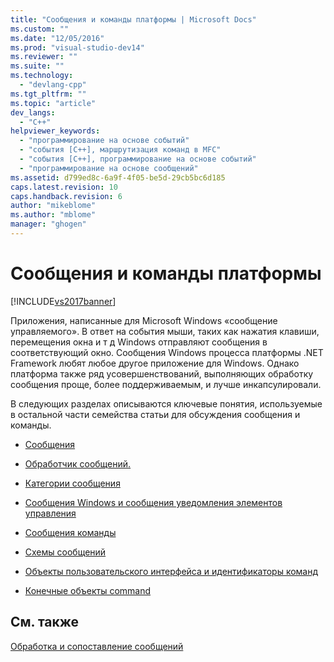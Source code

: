 ```yaml
---
title: "Сообщения и команды платформы | Microsoft Docs"
ms.custom: ""
ms.date: "12/05/2016"
ms.prod: "visual-studio-dev14"
ms.reviewer: ""
ms.suite: ""
ms.technology: 
  - "devlang-cpp"
ms.tgt_pltfrm: ""
ms.topic: "article"
dev_langs: 
  - "C++"
helpviewer_keywords: 
  - "программирование на основе событий"
  - "события [C++], маршрутизация команд в MFC"
  - "события [C++], программирование на основе событий"
  - "программирование на основе сообщений"
ms.assetid: d799ed8c-6a9f-4f05-be5d-29cb5bc6d185
caps.latest.revision: 10
caps.handback.revision: 6
author: "mikeblome"
ms.author: "mblome"
manager: "ghogen"
---
```

# Сообщения и команды платформы
[!INCLUDE[vs2017banner](../assembler/inline/includes/vs2017banner.md)]

Приложения, написанные для Microsoft Windows «сообщение управляемого». В ответ на события мыши, таких как нажатия клавиши, перемещения окна и т д Windows отправляют сообщения в соответствующий окно.  Сообщения Windows процесса платформы .NET Framework любят любое другое приложение для Windows.  Однако платформа также ряд усовершенствований, выполняющих обработку сообщения проще, более поддерживаемым, и лучше инкапсулировали.  
  
 В следующих разделах описываются ключевые понятия, используемые в остальной части семейства статьи для обсуждения сообщения и команды.  
  
-   [Сообщения](../mfc/messages.md)  
  
-   [Обработчик сообщений.](../mfc/message-handlers.md)  
  
-   [Категории сообщения](../mfc/message-categories.md)  
  
-   [Сообщения Windows и сообщения уведомления элементов управления](../mfc/message-categories.md)  
  
-   [Сообщения команды](../mfc/message-categories.md)  
  
-   [Схемы сообщений](../mfc/mapping-messages.md)  
  
-   [Объекты пользовательского интерфейса и идентификаторы команд](../mfc/user-interface-objects-and-command-ids.md)  
  
-   [Конечные объекты command](../Topic/Command%20Targets.md)  
  
## См. также  
 [Обработка и сопоставление сообщений](../mfc/message-handling-and-mapping.md)